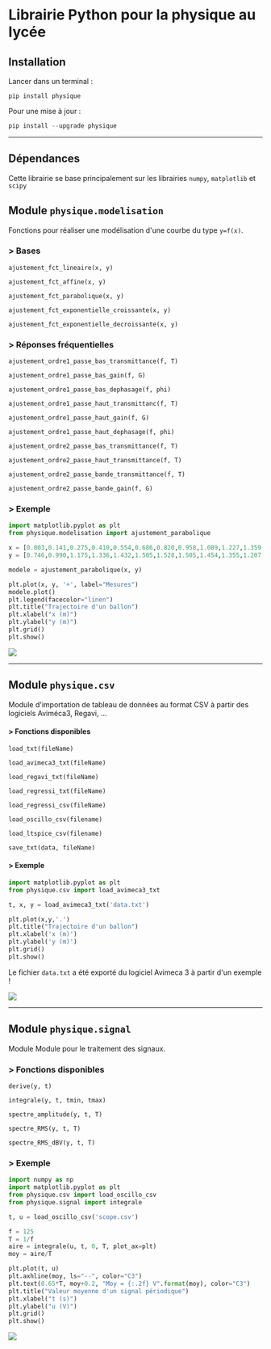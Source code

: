 # Librairie Python pour la physique au lycée

## Installation

Lancer dans un terminal :

    pip install physique

Pour une mise à jour :

```python
pip install --upgrade physique
```

---

## Dépendances

Cette librairie se base principalement sur les librairies `numpy`, `matplotlib` et `scipy`

## Module `physique.modelisation`

Fonctions pour réaliser une modélisation d'une courbe du type `y=f(x)`.

### > Bases

`ajustement_fct_lineaire(x, y)`

`ajustement_fct_affine(x, y)`

`ajustement_fct_parabolique(x, y)`

`ajustement_fct_exponentielle_croissante(x, y)`

`ajustement_fct_exponentielle_decroissante(x, y)`



### > Réponses fréquentielles

`ajustement_ordre1_passe_bas_transmittance(f, T)`

`ajustement_ordre1_passe_bas_gain(f, G)`

`ajustement_ordre1_passe_bas_dephasage(f, phi)`



`ajustement_ordre1_passe_haut_transmittanc(f, T)`

`ajustement_ordre1_passe_haut_gain(f, G)`

`ajustement_ordre1_passe_haut_dephasage(f, phi)`



`ajustement_ordre2_passe_bas_transmittance(f, T)`

`ajustement_ordre2_passe_haut_transmittance(f, T)`

`ajustement_ordre2_passe_bande_transmittance(f, T)`

`ajustement_ordre2_passe_bande_gain(f, G)`

### > Exemple

```python
import matplotlib.pyplot as plt
from physique.modelisation import ajustement_parabolique

x = [0.003,0.141,0.275,0.410,0.554,0.686,0.820,0.958,1.089,1.227,1.359,1.490,1.599,1.705,1.801]
y = [0.746,0.990,1.175,1.336,1.432,1.505,1.528,1.505,1.454,1.355,1.207,1.018,0.797,0.544,0.266]

modele = ajustement_parabolique(x, y)

plt.plot(x, y, '+', label="Mesures")
modele.plot()
plt.legend(facecolor="linen")
plt.title("Trajectoire d'un ballon")
plt.xlabel("x (m)")
plt.ylabel("y (m)")
plt.grid()
plt.show()
```

![](https://david-therincourt.fr/python/pypi-physique/exemple_1.png)

---

## Module `physique.csv`

Module d'importation de tableau de données au format CSV à partir des logiciels Aviméca3, Regavi, ...

#### > Fonctions disponibles

`load_txt(fileName)`

`load_avimeca3_txt(fileName)`  

`load_regavi_txt(fileName)`

`load_regressi_txt(fileName)`

`load_regressi_csv(fileName)`

`load_oscillo_csv(filename)`

`load_ltspice_csv(filename)`

`save_txt(data, fileName)`

#### > Exemple

```python
import matplotlib.pyplot as plt
from physique.csv import load_avimeca3_txt

t, x, y = load_avimeca3_txt('data.txt')

plt.plot(x,y,'.')
plt.title("Trajectoire d'un ballon")
plt.xlabel('x (m)')
plt.ylabel('y (m)')
plt.grid()
plt.show()
```

Le fichier `data.txt` a été exporté du logiciel Avimeca 3 à partir d'un exemple !

![](https://david-therincourt.fr/python/pypi-physique/exemple_2.png)

---

## Module `physique.signal`

Module Module pour le traitement des signaux.

### > Fonctions disponibles

`derive(y, t)`

`integrale(y, t, tmin, tmax)`

`spectre_amplitude(y, t, T)`

`spectre_RMS(y, t, T)`

`spectre_RMS_dBV(y, t, T)`

### > Exemple

```python
import numpy as np
import matplotlib.pyplot as plt
from physique.csv import load_oscillo_csv
from physique.signal import integrale

t, u = load_oscillo_csv('scope.csv')

f = 125
T = 1/f
aire = integrale(u, t, 0, T, plot_ax=plt)
moy = aire/T

plt.plot(t, u)
plt.axhline(moy, ls="--", color="C3")
plt.text(0.65*T, moy+0.2, "Moy = {:.2f} V".format(moy), color="C3")
plt.title("Valeur moyenne d'un signal périodique")
plt.xlabel("t (s)")
plt.ylabel("u (V)")
plt.grid()
plt.show()
```

![](https://david-therincourt.fr/python/pypi-physique/exemple_3.png)